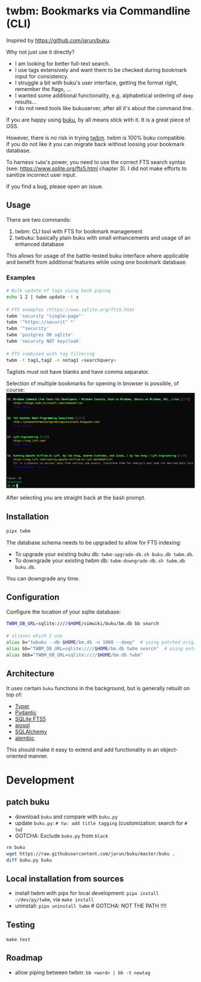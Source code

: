 # twbm: Bookmarks via Commandline (CLI)

Inspired by https://github.com/jarun/buku.

Why not just use it directly?

- I am looking for better full-text search.
- I use tags extensively and want them to be checked during bookmark input for consistency.
- I struggle a bit with buku's user interface, getting the format right, remember the flags, ...
- I wanted some additional functionality, e.g. alphabetical ordering of `deep` results...
- I do not need tools like bukuserver, after all it's about the command line.

If you are happy using [buku](https://github.com/jarun/buku), by all means stick with it. It is a great piece of OSS.

However, there is no risk in trying [twbm](https://github.com/sysid/twbm). twbm is 100% buku compatible.   
If you do not like it you can migrate back without loosing your bookmark database.

To harness `twbm`'s power, you need to use the correct FTS search syntax (see: https://www.sqlite.org/fts5.html chapter 3). 
I did not make efforts to sanitize incorrect user input.  

If you find a bug, please open an issue.

## Usage
There are two commands:
1. twbm: CLI tool with FTS for bookmark management
2. twbuku: basically plain buku with small enhancements and usage of an enhanced database

This allows for usage of the battle-tested buku interface where applicable and benefit from additional features 
while using one bookmark database.

### Examples
```bash
# Bulk update of tags using bash piping
echo 1 2 | twbm update -t x

# FTS examples (https://www.sqlite.org/fts5.htm)
twbm 'security "single-page"'
twbm '"https://securit" *'
twbm '^security'
twbm 'postgres OR sqlite'
twbm 'security NOT keycloak'

# FTS combined with tag filtering
twbm -t tag1,tag2 -n notag1 <searchquery>
```
Taglists must not have blanks and have comma separator.

Selection of multiple bookmarks for opening in browser is possible, of course:
![Multi selection](multi-select.png)

After selecting you are straight back at the bash prompt.

## Installation
```bash
pipx twbm
```
The database schema needs to be upgraded to allow for FTS indexing:  
- To upgrade your existing buku db: `twbm-upgrade-db.sh buku.db twbm.db`.  
- To downgrade your existing twbm db: `twbm-downgrade-db.sh twbm.db buku.db`.  

You can downgrade any time.

## Configuration
Configure the location of your sqlite database:
```bash
TWBM_DB_URL=sqlite:////$HOME/vimwiki/buku/bm.db bb search

# aliases which I use
alias b="twbuku --db $HOME/bm.db -n 1000 --deep"  # using patched original buku
alias bb="TWBM_DB_URL=sqlite:////$HOME/bm.db twbm search"  # using extended CLI tool
alias bbb="TWBM_DB_URL=sqlite:////$HOME/bm.db twbm"

```

## Architecture
It uses certain `buku` functions in the background, but is generally rebuilt on top of: 
-  [Typer](https://typer.tiangolo.com/)  
-  [Pydantic](https://pydantic-docs.helpmanual.io/)  
-  [SQLite FTS5](https://www.sqlite.org/fts5.html)  
-  [aiosql](https://nackjicholson.github.io/aiosql/)  
-  [SQLAlchemy](https://www.sqlalchemy.org/)  
-  [alembic](https://alembic.sqlalchemy.org/en/latest/index.html)  
  
This should make it easy to extend and add functionality in an object-oriented manner.


# Development
## patch buku
- download `buku` and compare with `buku.py`
- update `buku.py`: `# tw: add title tagging` (customization: search for `# tw`)
- GOTCHA: Exclude `buku.py` from `black`
```bash
rm buku
wget https://raw.githubusercontent.com/jarun/buku/master/buku .
diff buku.py buku
```

## Local installation from sources
- install twbm with pipx for local development: `pipx install ~/dev/py/twbm`, via `make install`
- uninstall: `pipx uninstall twbm`  # GOTCHA: NOT THE PATH !!!!

## Testing
`make test`

## Roadmap
- allow piping between twbm: `bb <word> | bb -t newtag`